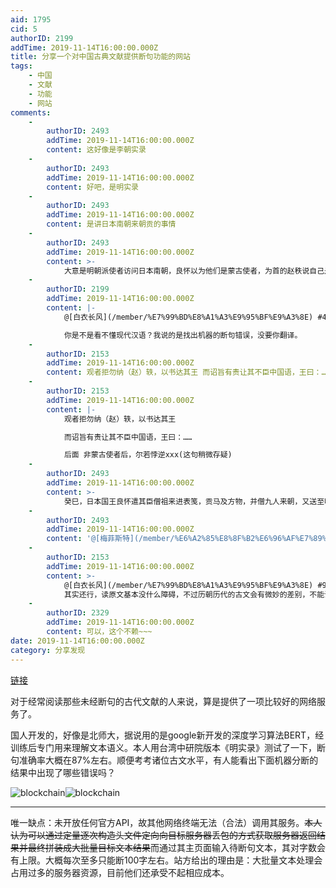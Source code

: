 ```yaml
---
aid: 1795
cid: 5
authorID: 2199
addTime: 2019-11-14T16:00:00.000Z
title: 分享一个对中国古典文献提供断句功能的网站
tags:
    - 中国
    - 文献
    - 功能
    - 网站
comments:
    -
        authorID: 2493
        addTime: 2019-11-14T16:00:00.000Z
        content: 这好像是李朝实录
    -
        authorID: 2493
        addTime: 2019-11-14T16:00:00.000Z
        content: 好吧，是明实录
    -
        authorID: 2493
        addTime: 2019-11-14T16:00:00.000Z
        content: 是讲日本南朝来朝贡的事情
    -
        authorID: 2493
        addTime: 2019-11-14T16:00:00.000Z
        content: >-
            大意是明朝派使者访问日本南朝，良怀以为他们是蒙古使者，为首的赵秩说自己是中国明朝人，不是以前的蒙古，蒙古人已经被推翻了，良怀相信了他就派僧祖来带着进表还有其他贡物访明
    -
        authorID: 2199
        addTime: 2019-11-14T16:00:00.000Z
        content: |-
            @[白衣长风](/member/%E7%99%BD%E8%A1%A3%E9%95%BF%E9%A3%8E) #4

            你是不是看不懂现代汉语？我说的是找出机器的断句错误，没要你翻译。
    -
        authorID: 2153
        addTime: 2019-11-14T16:00:00.000Z
        content: 观者拒勿纳（赵）轶，以书达其王 而诏旨有责让其不臣中国语，王曰：…… 后面 非蒙古使者后，尔若悖逆xxx(这句稍微存疑)
    -
        authorID: 2153
        addTime: 2019-11-14T16:00:00.000Z
        content: |-
            观者拒勿纳（赵）轶，以书达其王

            而诏旨有责让其不臣中国语，王曰：……

            后面 非蒙古使者后，尔若悖逆xxx(这句稍微存疑)
    -
        authorID: 2493
        addTime: 2019-11-14T16:00:00.000Z
        content: >-
            癸巳，日本国王良怀遣其臣僧祖来进表笺，贡马及方物，并僧九人来朝，又送至明州、台州被虏男女七十余口。先是，赵秩等往其国宣谕。秩泛海至析木崖，入其境，关者拒勿纳，秩以书达其王，王乃延秩入。秩谕以中国威德，而诏旨有责其不臣中国语。王曰：“吾国虽夷，僻在扶桑，为尝不慕中国之化而通供奉。惟蒙古以戎狄涖华夏，而以小国视我。我先王曰我夷，彼亦夷也，乃欲臣妾我而使其使赵姓者，訹我以好语，初不知其觇国也。既而使者所领水犀数十艘，以环列于海岸，赖天地之灵，一时雷霆风雨波涛覆，几无遗类，自是不与通者数十年。今新天子帝华夏，天使亦姓赵，岂昔蒙古使者之云仍乎，亦将訹以好语而袭我也“命左右将刃之，秩不为动。徐曰：”今圣天子神圣文物，明烛八表，生于华夏而帝华夏，非蒙古比。我为使者，非蒙古使者后尔！若悖逆，不吾信，即先杀！“
    -
        authorID: 2493
        addTime: 2019-11-14T16:00:00.000Z
        content: '@[梅菲斯特](/member/%E6%A2%85%E8%8F%B2%E6%96%AF%E7%89%B9) #7 你还是个古文专家呀'
    -
        authorID: 2153
        addTime: 2019-11-14T16:00:00.000Z
        content: >-
            @[白衣长风](/member/%E7%99%BD%E8%A1%A3%E9%95%BF%E9%A3%8E) #9
            其实还行，读原文基本没什么障碍，不过历朝历代的古文会有微妙的差别，不能说完全通读吧……
    -
        authorID: 2329
        addTime: 2019-11-14T16:00:00.000Z
        content: 可以，这个不赖~~~
date: 2019-11-14T16:00:00.000Z
category: 分享发现
---
```


[链接](https://seg.shenshen.wiki/)

对于经常阅读那些未经断句的古代文献的人来说，算是提供了一项比较好的网络服务了。

国人开发的，好像是北师大，据说用的是google新开发的深度学习算法BERT，经训练后专门用来理解文本语义。本人用台湾中研院版本《明实录》测试了一下，断句准确率大概在87%左右。顺便考考诸位古文水平，有人能看出下面机器分断的结果中出现了哪些错误吗？

![blockchain](https://user-images.githubusercontent.com/50910435/68777539-2894c480-0675-11ea-9b73-3f4d1d3df9f9.png)![blockchain](https://user-images.githubusercontent.com/50910435/68777753-80cbc680-0675-11ea-8954-84b93f04a340.png)

* * *

唯一缺点：未开放任何官方API，故其他网络终端无法（合法）调用其服务。<del>本人认为可以通过定量逐次构造头文件定向向目标服务器丢包的方式获取服务器返回结果并最终拼装成大批量目标文本结果</del>而通过其主页面输入待断句文本，其对字数会有上限。大概每次至多只能断100字左右。站方给出的理由是：大批量文本处理会占用过多的服务器资源，目前他们还承受不起相应成本。
